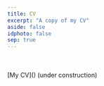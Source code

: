 ```yaml
---
title: CV
excerpt: "A copy of my CV"
aside: false
idphoto: false
sep: true
---
```


<br/>
<br/>
[My CV]() (under construction)
